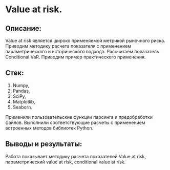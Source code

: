 # Value at risk.

## Описание:
Value at risk является широко применяемой метрикой рыночного риска. Приводим методику расчета показателя с применением параметрического и исторического подхода. Рассчитаем показатель Conditional VaR. Приводим пример практического применения.

## Стек:
1. Numpy,
2. Pandas,
3. SciPy,
4. Matplotlib,
5. Seaborn.

Применили пользовательские функции парсинга и предобработки файлов. Выполнили соответствующие расчеты с применением встроенных методов библиотек Python.

## Выводы и результаты:
Работа показывает методику расчета показателей Value at risk, параметрический value at risk, conditional value at risk.
